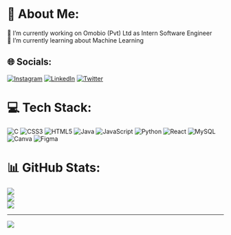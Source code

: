 # 💫 About Me:
🔭 I’m currently working on Omobio (Pvt) Ltd as Intern Software Engineer<br>🌱 I’m currently learning about Machine Learning


## 🌐 Socials:
[![Instagram](https://img.shields.io/badge/Instagram-%23E4405F.svg?logo=Instagram&logoColor=white)](https://instagram.com/shakthii_98) [![LinkedIn](https://img.shields.io/badge/LinkedIn-%230077B5.svg?logo=linkedin&logoColor=white)](https://linkedin.com/in/shakthii98) [![Twitter](https://img.shields.io/badge/Twitter-%231DA1F2.svg?logo=Twitter&logoColor=white)](https://twitter.com/shakthii_98) 

# 💻 Tech Stack:
![C](https://img.shields.io/badge/c-%2300599C.svg?style=for-the-badge&logo=c&logoColor=white) ![CSS3](https://img.shields.io/badge/css3-%231572B6.svg?style=for-the-badge&logo=css3&logoColor=white) ![HTML5](https://img.shields.io/badge/html5-%23E34F26.svg?style=for-the-badge&logo=html5&logoColor=white) ![Java](https://img.shields.io/badge/java-%23ED8B00.svg?style=for-the-badge&logo=java&logoColor=white) ![JavaScript](https://img.shields.io/badge/javascript-%23323330.svg?style=for-the-badge&logo=javascript&logoColor=%23F7DF1E) ![Python](https://img.shields.io/badge/python-3670A0?style=for-the-badge&logo=python&logoColor=ffdd54) ![React](https://img.shields.io/badge/react-%2320232a.svg?style=for-the-badge&logo=react&logoColor=%2361DAFB) ![MySQL](https://img.shields.io/badge/mysql-%2300f.svg?style=for-the-badge&logo=mysql&logoColor=white) ![Canva](https://img.shields.io/badge/Canva-%2300C4CC.svg?style=for-the-badge&logo=Canva&logoColor=white) 	![Figma](https://img.shields.io/badge/figma-%23F24E1E.svg?style=for-the-badge&logo=figma&logoColor=white)
# 📊 GitHub Stats:
![](https://github-readme-stats.vercel.app/api?username=arunaShakthi&theme=swift&hide_border=false&include_all_commits=true&count_private=true)<br/>
![](https://github-readme-streak-stats.herokuapp.com/?user=arunaShakthi&theme=swift&hide_border=false)<br/>
![](https://github-readme-stats.vercel.app/api/top-langs/?username=arunaShakthi&theme=swift&hide_border=false&include_all_commits=true&count_private=true&layout=compact)

---
[![](https://visitcount.itsvg.in/api?id=arunaShakthi&icon=0&color=0)](https://visitcount.itsvg.in)

<!-- Proudly created with GPRM ( https://gprm.itsvg.in ) -->
